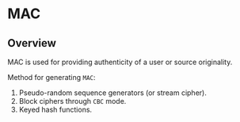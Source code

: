 # MAC

## Overview

MAC is used for providing authenticity of a user or source originality.

Method for generating `MAC`:

1. Pseudo-random sequence generators (or stream cipher).
2. Block ciphers through `CBC` mode.
3. Keyed hash functions.


